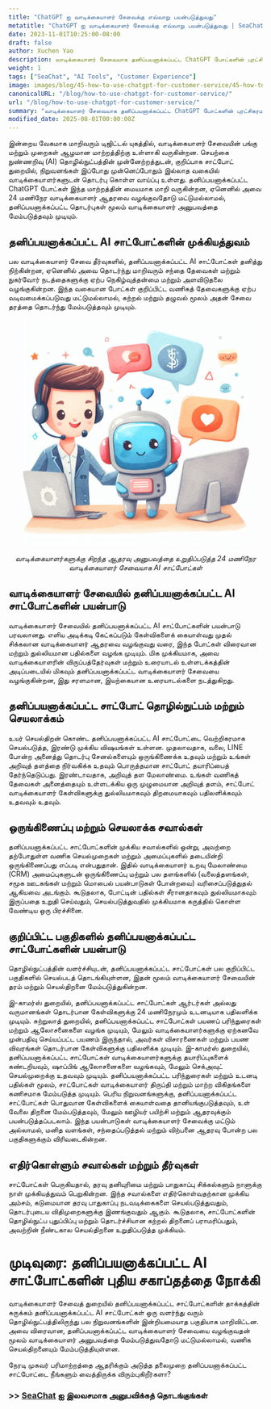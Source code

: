 ```yaml
---
title: "ChatGPT ஐ வாடிக்கையாளர் சேவைக்கு எவ்வாறு பயன்படுத்துவது"
metatitle: "ChatGPT ஐ வாடிக்கையாளர் சேவைக்கு எவ்வாறு பயன்படுத்துவது | SeaChat அடுத்த தலைமுறைத் தொடர்"
date: 2023-11-01T10:25:00-08:00
draft: false
author: Xuchen Yao
description: வாடிக்கையாளர் சேவையாக தனிப்பயனாக்கப்பட்ட ChatGPT போட்களின் புரட்சிகரமான பங்கு. தொழில்நுட்பச் செயலாக்கம் முதல் பல டொமைன் பயன்பாடுகள் வரை, வாடிக்கையாளர் சேவை செயல்திறன் மற்றும் தரத்தை மேம்படுத்துவதில் அவற்றின் முக்கியத்துவத்தை நாங்கள் பகுப்பாய்வு செய்கிறோம், மேலும் எதிர்கால வளர்ச்சிப் போக்குகள் மற்றும் சாட்போட் தொழில்நுட்பத்தின் சவால்களைப் பார்க்கிறோம்.
weight: 1
tags: ["SeaChat", "AI Tools", "Customer Experience"]
image: images/blog/45-how-to-use-chatgpt-for-customer-service/45-how-to-use-chatgpt-for-customer-service.png
canonicalURL: "/blog/how-to-use-chatgpt-for-customer-service/"
url: "/blog/how-to-use-chatgpt-for-customer-service/"
summary: "வாடிக்கையாளர் சேவையாக தனிப்பயனாக்கப்பட்ட ChatGPT போட்களின் புரட்சிகரமான பங்கு. தொழில்நுட்பச் செயலாக்கம் முதல் பல டொமைன் பயன்பாடுகள் வரை, வாடிக்கையாளர் சேவை செயல்திறன் மற்றும் தரத்தை மேம்படுத்துவதில் அவற்றின் முக்கியத்துவத்தை நாங்கள் பகுப்பாய்வு செய்கிறோம், மேலும் எதிர்கால வளர்ச்சிப் போக்குகள் மற்றும் சாட்போட் தொழில்நுட்பத்தின் சவால்களைப் பார்க்கிறோம்."
modified_date: 2025-08-01T00:00:00Z
---
```


இன்றைய வேகமாக மாறிவரும் டிஜிட்டல் யுகத்தில், வாடிக்கையாளர் சேவையின் பங்கு மற்றும் முறைகள் ஆழமான மாற்றத்திற்கு உள்ளாகி வருகின்றன. செயற்கை நுண்ணறிவு (AI) தொழில்நுட்பத்தின் முன்னேற்றத்துடன், குறிப்பாக சாட்போட் துறையில், நிறுவனங்கள் இப்போது முன்னெப்போதும் இல்லாத வகையில் வாடிக்கையாளர்களுடன் தொடர்பு கொள்ள வாய்ப்பு உள்ளது. தனிப்பயனாக்கப்பட்ட ChatGPT போட்கள் இந்த மாற்றத்தின் மையமாக மாறி வருகின்றன, ஏனெனில் அவை 24 மணிநேர வாடிக்கையாளர் ஆதரவை வழங்குவதோடு மட்டுமல்லாமல், தனிப்பயனாக்கப்பட்ட தொடர்புகள் மூலம் வாடிக்கையாளர் அனுபவத்தை மேம்படுத்தவும் முடியும்.

## தனிப்பயனாக்கப்பட்ட AI சாட்போட்களின் முக்கியத்துவம்
பல வாடிக்கையாளர் சேவை தீர்வுகளில், தனிப்பயனாக்கப்பட்ட AI சாட்போட்கள் தனித்து நிற்கின்றன, ஏனெனில் அவை தொடர்ந்து மாறிவரும் சந்தை தேவைகள் மற்றும் நுகர்வோர் நடத்தைகளுக்கு ஏற்ப நெகிழ்வுத்தன்மை மற்றும் அளவிடுதலை வழங்குகின்றன. இந்த வகையான போட்கள் குறிப்பிட்ட வணிகத் தேவைகளுக்கு ஏற்ப வடிவமைக்கப்படுவது மட்டுமல்லாமல், கற்றல் மற்றும் தழுவல் மூலம் அதன் சேவை தரத்தை தொடர்ந்து மேம்படுத்தவும் முடியும்.

<center>
<img height="450px" src="/images/blog/45-how-to-use-chatgpt-for-customer-service/1-ai-chatbot-transfer-to-live-agent.jpeg" alt="வாடிக்கையாளர்களுக்கு சிறந்த ஆதரவு அனுபவத்தை உறுதிப்படுத்த 24 மணிநேர வாடிக்கையாளர் சேவையாக AI சாட்போட்கள்"/>

*வாடிக்கையாளர்களுக்கு சிறந்த ஆதரவு அனுபவத்தை உறுதிப்படுத்த 24 மணிநேர வாடிக்கையாளர் சேவையாக AI சாட்போட்கள்*
</center>

## வாடிக்கையாளர் சேவையில் தனிப்பயனாக்கப்பட்ட AI சாட்போட்களின் பயன்பாடு
வாடிக்கையாளர் சேவையில் தனிப்பயனாக்கப்பட்ட AI சாட்போட்களின் பயன்பாடு பரவலானது. எளிய அடிக்கடி கேட்கப்படும் கேள்விகளைக் கையாள்வது முதல் சிக்கலான வாடிக்கையாளர் ஆதரவை வழங்குவது வரை, இந்த போட்கள் விரைவான மற்றும் துல்லியமான பதில்களை வழங்க முடியும். மிக முக்கியமாக, அவை வாடிக்கையாளரின் விருப்பத்தேர்வுகள் மற்றும் உரையாடல் உள்ளடக்கத்தின் அடிப்படையில் மிகவும் தனிப்பயனாக்கப்பட்ட வாடிக்கையாளர் சேவையை வழங்குகின்றன, இது சரளமான, இயற்கையான உரையாடல்களை நடத்துகிறது.

## தனிப்பயனாக்கப்பட்ட சாட்போட் தொழில்நுட்பம் மற்றும் செயலாக்கம்
உயர் செயல்திறன் கொண்ட தனிப்பயனாக்கப்பட்ட AI சாட்போட்டை வெற்றிகரமாக செயல்படுத்த, இரண்டு முக்கிய விஷயங்கள் உள்ளன. முதலாவதாக, வலை, LINE போன்ற அனைத்து தொடர்பு சேனல்களையும் ஒருங்கிணைக்க உதவும் மற்றும் உங்கள் அறிவுத் தளத்தை நிர்வகிக்க உதவும் பொருத்தமான சாட்போட் தயாரிப்பைத் தேர்ந்தெடுப்பது. இரண்டாவதாக, அறிவுத் தள மேலாண்மை. உங்கள் வணிகத் தேவைகள் அனைத்தையும் உள்ளடக்கிய ஒரு முழுமையான அறிவுத் தளம், சாட்போட் வாடிக்கையாளர் கேள்விகளுக்கு துல்லியமாகவும் திறமையாகவும் பதிலளிக்கவும் உதவவும் உதவும்.

## ஒருங்கிணைப்பு மற்றும் செயலாக்க சவால்கள்
தனிப்பயனாக்கப்பட்ட சாட்போட்களின் முக்கிய சவால்களில் ஒன்று, அவற்றை தற்போதுள்ள வணிக செயல்முறைகள் மற்றும் அமைப்புகளில் தடையின்றி ஒருங்கிணைப்பது எப்படி என்பதுதான். இதில் வாடிக்கையாளர் உறவு மேலாண்மை (CRM) அமைப்புகளுடன் ஒருங்கிணைப்பு மற்றும் பல தளங்களில் (வலைத்தளங்கள், சமூக ஊடகங்கள் மற்றும் மொபைல் பயன்பாடுகள் போன்றவை) வரிசைப்படுத்துதல் ஆகியவை அடங்கும். கூடுதலாக, போட்டின் பதில்கள் சீரானதாகவும் துல்லியமாகவும் இருப்பதை உறுதி செய்வதும், செயல்படுத்துவதில் முக்கியமாக கருத்தில் கொள்ள வேண்டிய ஒரு பிரச்சினை.

## குறிப்பிட்ட பகுதிகளில் தனிப்பயனாக்கப்பட்ட சாட்போட்களின் பயன்பாடு
தொழில்நுட்பத்தின் வளர்ச்சியுடன், தனிப்பயனாக்கப்பட்ட சாட்போட்கள் பல குறிப்பிட்ட பகுதிகளில் செயல்படத் தொடங்கியுள்ளன, இதன் மூலம் வாடிக்கையாளர் சேவையின் தரம் மற்றும் செயல்திறனை மேம்படுத்துகின்றன.

இ-காமர்ஸ் துறையில், தனிப்பயனாக்கப்பட்ட சாட்போட்கள் ஆர்டர்கள் அல்லது வருமானங்கள் தொடர்பான கேள்விகளுக்கு 24 மணிநேரமும் உடனடியாக பதிலளிக்க முடியும். சுற்றுலாத் துறையில், தனிப்பயனாக்கப்பட்ட சாட்போட்கள் பயணப் பரிந்துரைகள் மற்றும் ஆலோசனைகளை வழங்க முடியும், மேலும் வாடிக்கையாளர்களுக்கு ஏற்கனவே முன்பதிவு செய்யப்பட்ட பயணம் இருந்தால், அவர்கள் விசாரணைகள் மற்றும் பயண விவரங்கள் தொடர்பான கேள்விகளுக்கு பதிலளிக்க முடியும். இ-காமர்ஸ் துறையில், தனிப்பயனாக்கப்பட்ட சாட்போட்கள் வாடிக்கையாளர்களுக்கு தயாரிப்புகளைக் கண்டறியவும், ஷாப்பிங் ஆலோசனைகளை வழங்கவும், மேலும் செக்அவுட் செயல்முறைக்கு உதவவும் முடியும். தனிப்பயனாக்கப்பட்ட பரிந்துரைகள் மற்றும் உடனடி பதில்கள் மூலம், சாட்போட்கள் வாடிக்கையாளர் திருப்தி மற்றும் மாற்ற விகிதங்களை கணிசமாக மேம்படுத்த முடியும். பெரிய நிறுவனங்களுக்கு, தனிப்பயனாக்கப்பட்ட சாட்போட்கள் பொதுவான கேள்விகளைக் கையாள்வதை தானியங்குபடுத்தவும், உள் வேலை திறனை மேம்படுத்தவும், மேலும் ஊழியர் பயிற்சி மற்றும் ஆதரவுக்கும் பயன்படுத்தப்படலாம். இந்த பயன்பாடுகள் வாடிக்கையாளர் சேவைக்கு மட்டும் அல்லாமல், மனித வளங்கள், சந்தைப்படுத்தல் மற்றும் விற்பனை ஆதரவு போன்ற பல பகுதிகளுக்கும் விரிவடைகின்றன.

## எதிர்கொள்ளும் சவால்கள் மற்றும் தீர்வுகள்
சாட்போட்கள் பெருகியதால், தரவு தனியுரிமை மற்றும் பாதுகாப்பு சிக்கல்களும் நாளுக்கு நாள் முக்கியத்துவம் பெறுகின்றன. இந்த சவால்களை எதிர்கொள்வதற்கான முக்கிய அம்சம், கடுமையான தரவு பாதுகாப்பு நடவடிக்கைகளை செயல்படுத்துவதும், தொடர்புடைய விதிமுறைகளுக்கு இணங்குவதும் ஆகும். கூடுதலாக, சாட்போட்களின் தொழில்நுட்ப புதுப்பிப்பு மற்றும் தொடர்ச்சியான கற்றல் திறனைப் பராமரிப்பதும், அவற்றின் நீண்டகால செயல்திறனை உறுதிப்படுத்த முக்கியம்.

# முடிவுரை: தனிப்பயனாக்கப்பட்ட AI சாட்போட்களின் புதிய சகாப்தத்தை நோக்கி
வாடிக்கையாளர் சேவைத் துறையில் தனிப்பயனாக்கப்பட்ட சாட்போட்களின் தாக்கத்தின் சுருக்கம்
தனிப்பயனாக்கப்பட்ட AI சாட்போட்கள் ஒரு வளர்ந்து வரும் தொழில்நுட்பத்திலிருந்து பல நிறுவனங்களின் இன்றியமையாத பகுதியாக மாறிவிட்டன. அவை விரைவான, தனிப்பயனாக்கப்பட்ட வாடிக்கையாளர் சேவையை வழங்குவதன் மூலம் வாடிக்கையாளர் அனுபவத்தை மேம்படுத்துவதோடு மட்டுமல்லாமல், வணிக செயல்திறனையும் மேம்படுத்தியுள்ளன.

நேரடி முகவர் பரிமாற்றத்தை ஆதரிக்கும் அடுத்த தலைமுறை தனிப்பயனாக்கப்பட்ட சாட்போட்டை நீங்களும் வைத்திருக்க விரும்புகிறீர்களா?
### >> [SeaChat](https://chat.seasalt.ai/?utm_source=blog) ஐ இலவசமாக அனுபவிக்கத் தொடங்குங்கள்
